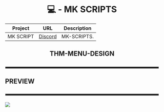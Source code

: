 <div align="center">

  <h1>💻 - MK SCRIPTS</h1>

| Project        | URL           | Description |
| ------------- |:-------------:|:--------------:|
| MK SCRIPT      | [Discord](https://discord.gg/YpXPV9JdNb) | MK-SCRIPTS. | 
</h4>

<h2>THM-MENU-DESIGN<h2>

<hr style="height:5px; border: 1px solid #ccc;">

<div align = "left">
  <h4>PREVIEW</h4>
  <hr style="height:5px; border: 1px solid #ccc;">
  <img src = "https://cdn.discordapp.com/attachments/750778999831003237/891071780188467270/unknown.png">
</div>

</div>
